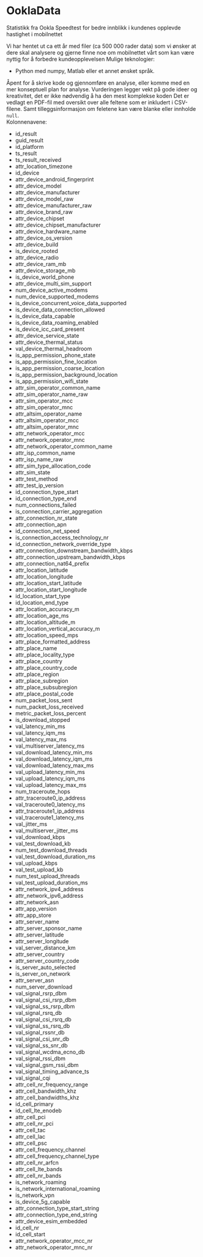 # OoklaData

Statistikk fra Ookla Speedtest for bedre innblikk i kundenes opplevde hastighet i mobilnettet

Vi har hentet ut ca ett år med filer (ca 500 000 rader data) som vi ønsker at dere skal analysere og gjerne finne noe 
om mobilnettet vårt som kan være nyttig for å forbedre kundeopplevelsen
Mulige teknologier: 
- Python med numpy, Matlab eller et annet ønsket språk.


Åpent for å skrive kode og gjennomføre en analyse, eller komme med en mer konseptuell plan for analyse.
Vurderingen legger vekt på gode ideer og kreativitet, det er ikke nødvendig å ha den mest komplekse koden
Det er vedlagt en PDF-fil med oversikt over alle feltene som er inkludert i CSV-filene. Samt tilleggsinformasjon om feletene kan være blanke eller innholde `null`.  
Kolonnenavene: 
- id_result
- guid_result
- id_platform
- ts_result
- ts_result_received
- attr_location_timezone
- id_device
- attr_device_android_fingerprint
- attr_device_model
- attr_device_manufacturer
- attr_device_model_raw
- attr_device_manufacturer_raw
- attr_device_brand_raw
- attr_device_chipset
- attr_device_chipset_manufacturer
- attr_device_hardware_name
- attr_device_os_version
- attr_device_build
- is_device_rooted
- attr_device_radio
- attr_device_ram_mb
- attr_device_storage_mb
- is_device_world_phone
- attr_device_multi_sim_support
- num_device_active_modems
- num_device_supported_modems
- is_device_concurrent_voice_data_supported
- is_device_data_connection_allowed
- is_device_data_capable
- is_device_data_roaming_enabled
- is_device_icc_card_present
- attr_device_service_state
- attr_device_thermal_status
- val_device_thermal_headroom
- is_app_permission_phone_state
- is_app_permission_fine_location
- is_app_permission_coarse_location
- is_app_permission_background_location
- is_app_permission_wifi_state
- attr_sim_operator_common_name
- attr_sim_operator_name_raw
- attr_sim_operator_mcc
- attr_sim_operator_mnc
- attr_altsim_operator_name
- attr_altsim_operator_mcc
- attr_altsim_operator_mnc
- attr_network_operator_mcc
- attr_network_operator_mnc
- attr_network_operator_common_name
- attr_isp_common_name
- attr_isp_name_raw
- attr_sim_type_allocation_code
- attr_sim_state
- attr_test_method
- attr_test_ip_version
- id_connection_type_start
- id_connection_type_end
- num_connections_failed
- is_connection_carrier_aggregation
- attr_connection_nr_state
- attr_connection_apn
- id_connection_net_speed
- is_connection_access_technology_nr
- id_connection_network_override_type
- attr_connection_downstream_bandwidth_kbps
- attr_connection_upstream_bandwidth_kbps
- attr_connection_nat64_prefix
- attr_location_latitude
- attr_location_longitude
- attr_location_start_latitude
- attr_location_start_longitude
- id_location_start_type
- id_location_end_type
- attr_location_accuracy_m
- attr_location_age_ms
- attr_location_altitude_m
- attr_location_vertical_accuracy_m
- attr_location_speed_mps
- attr_place_formatted_address
- attr_place_name
- attr_place_locality_type
- attr_place_country
- attr_place_country_code
- attr_place_region
- attr_place_subregion
- attr_place_subsubregion
- attr_place_postal_code
- num_packet_loss_sent
- num_packet_loss_received
- metric_packet_loss_percent
- is_download_stopped
- val_latency_min_ms
- val_latency_iqm_ms
- val_latency_max_ms
- val_multiserver_latency_ms
- val_download_latency_min_ms
- val_download_latency_iqm_ms
- val_download_latency_max_ms
- val_upload_latency_min_ms
- val_upload_latency_iqm_ms
- val_upload_latency_max_ms
- num_traceroute_hops
- attr_traceroute0_ip_address
- val_traceroute0_latency_ms
- attr_traceroute1_ip_address
- val_traceroute1_latency_ms
- val_jitter_ms
- val_multiserver_jitter_ms
- val_download_kbps
- val_test_download_kb
- num_test_download_threads
- val_test_download_duration_ms
- val_upload_kbps
- val_test_upload_kb
- num_test_upload_threads
- val_test_upload_duration_ms
- attr_network_ipv4_address
- attr_network_ipv6_address
- attr_network_asn
- attr_app_version
- attr_app_store
- attr_server_name
- attr_server_sponsor_name
- attr_server_latitude
- attr_server_longitude
- val_server_distance_km
- attr_server_country
- attr_server_country_code
- is_server_auto_selected
- is_server_on_network
- attr_server_asn
- num_server_download
- val_signal_rsrp_dbm
- val_signal_csi_rsrp_dbm
- val_signal_ss_rsrp_dbm
- val_signal_rsrq_db
- val_signal_csi_rsrq_db
- val_signal_ss_rsrq_db
- val_signal_rssnr_db
- val_signal_csi_snr_db
- val_signal_ss_snr_db
- val_signal_wcdma_ecno_db
- val_signal_rssi_dbm
- val_signal_gsm_rssi_dbm
- val_signal_timing_advance_ts
- val_signal_cqi
- attr_cell_nr_frequency_range
- attr_cell_bandwidth_khz
- attr_cell_bandwidths_khz
- id_cell_primary
- id_cell_lte_enodeb
- attr_cell_pci
- attr_cell_nr_pci
- attr_cell_tac
- attr_cell_lac
- attr_cell_psc
- attr_cell_frequency_channel
- attr_cell_frequency_channel_type
- attr_cell_nr_arfcn
- attr_cell_lte_bands
- attr_cell_nr_bands
- is_network_roaming
- is_network_international_roaming
- is_network_vpn
- is_device_5g_capable
- attr_connection_type_start_string
- attr_connection_type_end_string
- attr_device_esim_embedded
- id_cell_nr
- id_cell_start
- attr_network_operator_mcc_nr
- attr_network_operator_mnc_nr